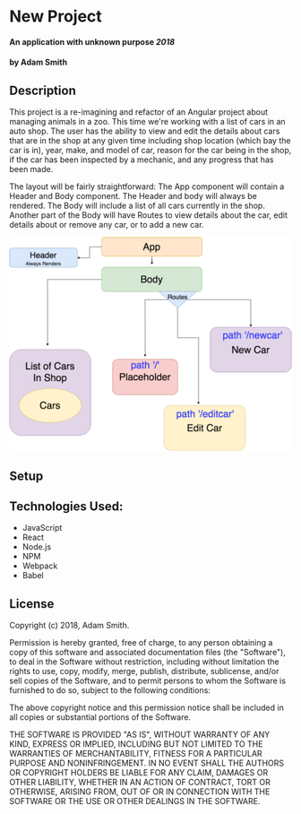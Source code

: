 # New Project

#### An application with unknown purpose _2018_

#### by **Adam Smith**

## Description

This project is a re-imagining and refactor of an Angular project about managing animals in a zoo. This time we're working with a list of cars in an auto shop. The user has the ability to view and edit the details about cars that are in the shop at any given time including shop location (which bay the car is in), year, make, and model of car, reason for the car being in the shop, if the car has been inspected by a mechanic, and any progress that has been made.

The layout will be fairly straightforward: The App component will contain a Header and Body component. The Header and body will always be rendered. The Body will include a list of all cars currently in the shop. Another part of the Body will have Routes to view details about the car, edit details about or remove any car, or to add a new car.

![project layout](project-diagram.png)

## Setup

## Technologies Used:
* JavaScript
* React
* Node.js
* NPM
* Webpack
* Babel

## License

Copyright (c) 2018, Adam Smith.

Permission is hereby granted, free of charge, to any person obtaining a copy of this software and associated documentation files (the "Software"), to deal in the Software without restriction, including without limitation the rights to use, copy, modify, merge, publish, distribute, sublicense, and/or sell copies of the Software, and to permit persons to whom the Software is furnished to do so, subject to the following conditions:

The above copyright notice and this permission notice shall be included in all copies or substantial portions of the Software.

THE SOFTWARE IS PROVIDED "AS IS", WITHOUT WARRANTY OF ANY KIND, EXPRESS OR IMPLIED, INCLUDING BUT NOT LIMITED TO THE WARRANTIES OF MERCHANTABILITY, FITNESS FOR A PARTICULAR PURPOSE AND NONINFRINGEMENT. IN NO EVENT SHALL THE AUTHORS OR COPYRIGHT HOLDERS BE LIABLE FOR ANY CLAIM, DAMAGES OR OTHER LIABILITY, WHETHER IN AN ACTION OF CONTRACT, TORT OR OTHERWISE, ARISING FROM, OUT OF OR IN CONNECTION WITH THE SOFTWARE OR THE USE OR OTHER DEALINGS IN THE SOFTWARE.
